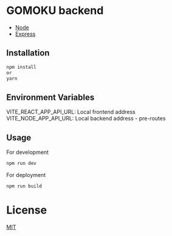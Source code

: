 # GOMOKU backend

- [Node](https://nodejs.org/en)
- [Express](https://expressjs.com/)


## Installation


```bash
npm install
or
yarn
```


## Environment Variables

VITE_REACT_APP_API_URL: Local frontend address
VITE_NODE_APP_API_URL: Local backend address - pre-routes

## Usage

For development
```javascript
npm run dev
```
For deployment
```
npm run build
```

# License

[MIT](https://choosealicense.com/licenses/mit/)